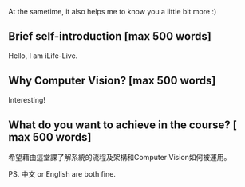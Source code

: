 At the sametime, it also helps me to know you a little bit more :)
 
## Brief self-introduction [max 500 words]
Hello, I am iLife-Live.
## Why Computer Vision? [max 500 words]
Interesting!
## What do you want to achieve in the course? [ max 500 words]
希望藉由這堂課了解系統的流程及架構和Computer Vision如何被運用。

PS. 中文 or English are both fine.
